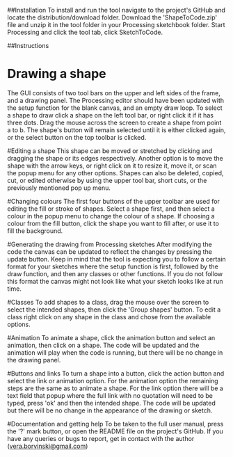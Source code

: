 ##Installation
To install and run the tool navigate to the project's GitHub and locate the distribution/download folder. Download the 'ShapeToCode.zip' file and unzip it in the tool folder in your Processing sketchbook folder. Start Processing and click the tool tab, click SketchToCode.

##Instructions
# Drawing a shape
The GUI consists of two tool bars on the upper and left sides of the frame, and a drawing panel. The Processing editor should have been updated with the setup function for the blank canvas, and an empty draw loop.
To select a shape to draw click a shape on the left tool bar, or right click it if it has three dots. Drag the mouse across the screen to create a shape from point a to b. The shape's button will remain selected until it is either clicked again, or the select button on the top toolbar is clicked.

#Editing a shape
This shape can be moved or stretched by clicking and dragging the shape or its edges respectively. Another option is to move the shape with the arrow keys, or right click on it to resize it, move it, or scan the popup menu for any other options. 
Shapes can also be deleted, copied, cut, or edited otherwise by using the upper tool bar, short cuts, or the previously mentioned pop up menu.

#Changing colours
The first four buttons of the upper toolbar are used for editing the fill or stroke of shapes. Select a shape first, and then select a colour in the popup menu to change the colour of a shape.
If choosing a colour from the fill button, click the shape you want to fill after, or use it to fill the background.

#Generating the drawing from Processing sketches
After modifying the code the canvas can be updated to reflect the changes by pressing the update button.
Keep in mind that the tool is expecting you to follow a certain format for your sketches where the setup function is first, followed by the draw function, and then any classes or other functions. If you do not follow this format the canvas might not look like what your sketch looks like at run time.

#Classes
To add shapes to a class, drag the mouse over the screen to select the intended shapes, then click the 'Group shapes' button. To edit a class right click on any shape in the class and chose from the available options.

#Animation
To animate a shape, click the animation button and select an animation, then click on a shape. The code will be updated and the animation will play when the code is running, but there will be no change in the drawing panel. 

#Buttons and links
To turn a shape into a button, click the action button and select the link or animation option. For the animation option the remaining steps are the same as to animate a shape. For the link option there will be a text field that popup where the full link with no quotation will need to be typed, press 'ok' and then the intended shape. The code will be updated but there will be no change in the appearance of the drawing or sketch.

#Documentation and getting help
To be taken to the full user manual, press the '?' mark button, or open the README file on the project's GitHub.
If you have any queries or bugs to report, get in contact with the author (vera.borvinski@gmail.com)